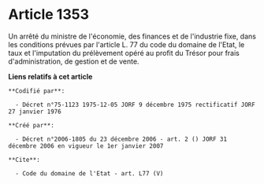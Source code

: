 # Article 1353

Un arrêté du ministre de l'économie, des finances et de l'industrie fixe, dans les conditions prévues par l'article L. 77 du
code du domaine de l'Etat, le taux et l'imputation du prélèvement opéré au profit du Trésor pour frais d'administration, de
gestion et de vente.

**Liens relatifs à cet article**

	**Codifié par**:

	  - Décret n°75-1123 1975-12-05 JORF 9 décembre 1975 rectificatif JORF 27 janvier 1976

	**Créé par**:

	  - Décret n°2006-1805 du 23 décembre 2006 - art. 2 () JORF 31 décembre 2006 en vigueur le 1er janvier 2007

	**Cite**:

	  - Code du domaine de l'Etat - art. L77 (V)
